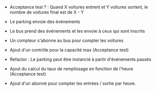 - Acceptance test ? : Quand X voitures entrent et Y voitures sortent, le nombre de voitures final est de X - Y
- Le parking envoie des événements
- Le bus prend des événements et les envoie à ceux qui sont inscrits
- Un compteur s'abonne au bus pour compter les voitures


- Ajout d'un contrôle pour la capacité max (Acceptance test)
- Refactor : Le parking peut être instancié à partir d'événements passés

- Ajout du calcul du taux de remplissage en fonction de l'heure (Acceptance test)
- Ajout d'un abonné pour compter les entrées / sortie par heure.